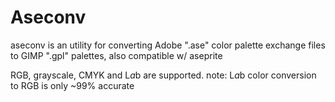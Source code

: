 # Aseconv

aseconv is an utility for converting Adobe ".ase" color palette exchange files to GIMP ".gpl" palettes, also compatible w/ aseprite

RGB, grayscale, CMYK and L*a*b are supported. note: L*a*b color conversion to RGB is only ~99% accurate
